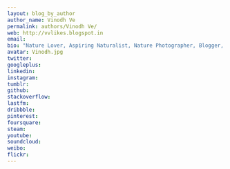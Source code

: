 ```yaml
---
layout: blog_by_author
author_name: Vinodh Ve
permalink: authors/Vinodh Ve/
web: http://vvlikes.blogspot.in
email: 
bio: "Nature Lover, Aspiring Naturalist, Nature Photographer, Blogger, based in Bangalore, India"
avatar: Vinodh.jpg
twitter: 
googleplus:
linkedin:
instagram:
tumblr:
github:
stackoverflow:
lastfm:
dribbble:
pinterest:
foursquare:
steam:
youtube:
soundcloud:
weibo:
flickr:
---
```

